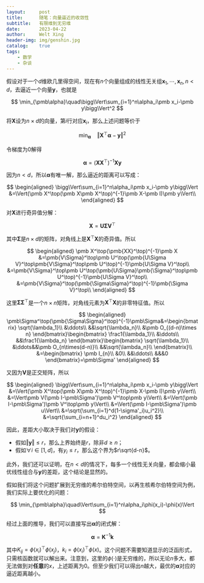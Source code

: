 ```yaml
---
layout:     post
title:      随笔：向量逼近的收敛性
subtitle:   有限维到无穷维
date:       2023-04-22
author:     Welt Xing
header-img: img/genshin.jpg
catalog:    true
tags:
    - 数学
    - 杂谈
---
```


假设对于一个$d$维欧几里得空间，现在有$n$个向量组成的线性无关组$\pmb x_1,\cdots, \pmb x_n,n<d$，去逼近一个向量$\pmb y$，也就是

$$
\min_{\pmb\alpha}\quad\bigg\Vert\sum_{i=1}^n\alpha_i\pmb x_i-\pmb y\bigg\Vert^2
$$

将$\pmb X$设为$n\times d$的向量，第$i$行对应$\pmb x_i$，那么上述问题等价于

$$
\min_{\pmb\alpha}\quad\Vert\pmb X^\top\pmb\alpha-\pmb y \Vert^2
$$

令梯度为0解得

$$
\pmb\alpha=(\pmb X\pmb X^\top)^{-1}\pmb X\pmb y
$$

因为$n<d$，所以$\pmb\alpha$有唯一解，那么逼近的距离可以写成：

$$
\begin{aligned}
\bigg\Vert\sum_{i=1}^n\alpha_i\pmb x_i-\pmb y\bigg\Vert
&=\Vert(\pmb X^\top(\pmb X\pmb X^\top)^{-1}\pmb X-\pmb I)\pmb y\Vert\\
\end{aligned}
$$

对$\pmb X$进行奇异值分解：

$$
\pmb X=\pmb{U\Sigma V}^\top
$$

其中$\pmb\Sigma$是$n\times d$的矩阵，对角线上是$\pmb  X^\top\pmb X$的奇异值。所以

$$
\begin{aligned}
\pmb X^\top(\pmb{XX}^\top)^{-1}\pmb X
&=\pmb{V\Sigma}^\top\pmb U^\top(\pmb{U\Sigma V}^\top\pmb{V\Sigma}^\top\pmb U^\top)^{-1}\pmb{U\Sigma V}^\top\\
&=\pmb{V\Sigma}^\top\pmb U^\top(\pmb{U\Sigma}\pmb{\Sigma}^\top\pmb U^\top)^{-1}\pmb{U\Sigma V}^\top\\
&=\pmb{V\Sigma}^\top(\pmb{\Sigma\Sigma}^\top)^{-1}\pmb{\Sigma V}^\top\\
\end{aligned}
$$

这里$\pmb{\Sigma\Sigma}^\top$是一个$n\times n$矩阵，对角线元素为$\pmb{X}^\top\pmb X$的非零特征值。所以

$$
\begin{aligned}
\pmb\Sigma^\top(\pmb{\Sigma\Sigma}^\top)^{-1}\pmb\Sigma&=\begin{bmatrix}
\sqrt{\lambda_1}\\
&\ddots\\
&&\sqrt{\lambda_n}\\
&\pmb O_{(d-n)\times n}
\end{bmatrix}\begin{bmatrix}
\frac1{\lambda_1}\\
&\ddots\\
&&\frac1{\lambda_n}
\end{bmatrix}\begin{bmatrix}
\sqrt{\lambda_1}\\
&\ddots&&\pmb O_{n\times(d-n)}\\
&&\sqrt{\lambda_n}\\
\end{bmatrix}\\
&=\begin{bmatrix}
\pmb I_{n}\\
&0\\
&&\ddots\\
&&&0
\end{bmatrix}=\pmb\Sigma'
\end{aligned}
$$

又因为$\pmb V$是正交矩阵，所以

$$
\begin{aligned}
\bigg\Vert\sum_{i=1}^n\alpha_i\pmb x_i-\pmb y\bigg\Vert
&=\Vert(\pmb X^\top(\pmb X\pmb X^\top)^{-1}\pmb X-\pmb I)\pmb y\Vert\\
&=\Vert\pmb V(\pmb I-\pmb\Sigma')\pmb V^\top\pmb y\Vert\\
&=\Vert(\pmb I-\pmb\Sigma')\pmb V^\top\pmb y\Vert\\
&=\Vert(\pmb I-\pmb\Sigma')\pmb u\Vert\\
&=\sqrt{\sum_{i=1}^d(1-\sigma'_i)u_i^2}\\
&=\sqrt{\sum_{i=n+1}^du_i^2}
\end{aligned}
$$

因此，差距大小取决于我们对$\pmb y$的假设：

- 假如$\Vert\pmb y\Vert\leq r$，那么上界始终是$r$，除非$d\geq n$；
- 假如$\forall i\in [1, d]$，有$y_i\leq r$，那么这个界为$r\sqrt{d-n}$。

此外，我们还可以证明，在$n<d$的情况下，每多一个线性无关向量，都会缩小最优线性组合与$\pmb y$的差距，这个结论是显然的。

假如我们将这个问题扩展到无穷维的希尔伯特空间，以再生核希尔伯特空间为例，我们实际上要优化的问题：

$$
\min_{\pmb\alpha}\quad\Vert\sum_{i=1}^n\alpha_i\phi(x_i)-\phi(x)\Vert
$$

经过上面的推导，我们可以直接写出$\pmb\alpha$的闭式解：

$$
\pmb\alpha=\pmb K^{-1}\pmb k
$$

其中$K_{ij}=\phi(x_i)^\top\phi(x_j)$，$k_i=\phi(x_i)^\top\phi(x)$。这个问题不需要知道显示的泛函形式，只需核函数就可以解出来。注意到，这里的$\phi(\cdot)$是无穷维的，所以无论$n$多大，都无法做到对**任意**的$x$，上述距离为0。但至少我们可以得出$n$越大，最优的$\pmb\alpha$对应的逼近距离越小。
